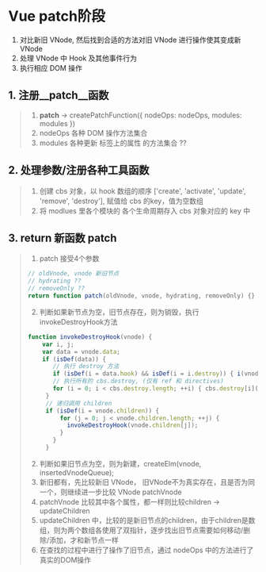 # Vue patch阶段

1. 对比新旧 VNode, 然后找到合适的方法对旧 VNode 进行操作使其变成新 VNode
2. 处理 VNode 中 Hook 及其他事件行为
3. 执行相应 DOM 操作

## 1. 注册__patch__函数

> 1. __patch__ -> createPatchFunction({ nodeOps: nodeOps, modules: modules })
> 2. nodeOps 各种 DOM 操作方法集合
> 3. modules 各种更新 标签上的属性 的方法集合 ??


## 2. 处理参数/注册各种工具函数

> 1. 创建 cbs 对象，以 hook 数组的顺序 ['create', 'activate', 'update', 'remove', 'destroy'], 赋值给 cbs 的key，值为空数组
> 2. 将 modlues 里各个模块的 各个生命周期存入 cbs 对象对应的 key 中


## 3. return 新函数 patch

> 1. patch 接受4个参数
> ```js
> // oldVnode, vnode 新旧节点
> // hydrating ??
> // removeOnly ??
> return function patch(oldVnode, vnode, hydrating, removeOnly) {}
> ```
> 2. 判断如果新节点为空，旧节点存在，则为销毁，执行invokeDestroyHook方法
> ```js
> function invokeDestroyHook(vnode) {
>     var i, j;
>     var data = vnode.data;
>     if (isDef(data)) {
>        // 执行 destroy 方法
>        if (isDef(i = data.hook) && isDef(i = i.destroy)) { i(vnode); }
>        // 执行所有的 cbs.destroy, (仅有 ref 和 directives)
>        for (i = 0; i < cbs.destroy.length; ++i) { cbs.destroy[i](vnode); }
>      }
>      // 递归调用 children
>      if (isDef(i = vnode.children)) {
>          for (j = 0; j < vnode.children.length; ++j) {
>            invokeDestroyHook(vnode.children[j]);
>          }
>        }
>      }
> ```
> 2. 判断如果旧节点为空，则为新建，createElm(vnode, insertedVnodeQueue);
> 3. 新旧都有，先比较新旧 VNode， 旧VNode不为真实存在，且是否为同一个，则继续进一步比较 VNode patchVnode
> 4. patchVnode 比较其中各个属性，都一样则比较children -> updateChildren
> 5. updateChildren 中，比较的是新旧节点的children，由于children是数组，则为两个数组各使用了双指针，逐步找出旧节点需要如何移动/删除/添加，才和新节点一样
> 6. 在查找的过程中进行了操作了旧节点，通过 nodeOps 中的方法进行了真实的DOM操作